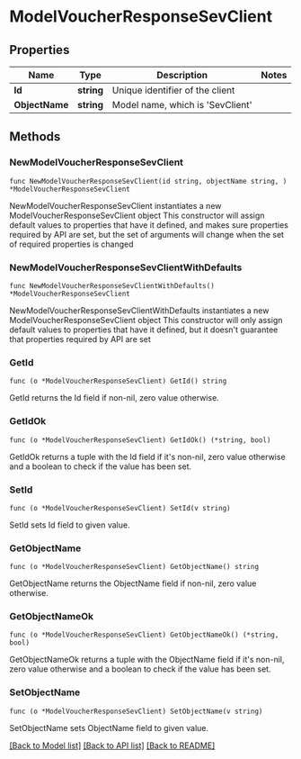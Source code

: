 # ModelVoucherResponseSevClient

## Properties

Name | Type | Description | Notes
------------ | ------------- | ------------- | -------------
**Id** | **string** | Unique identifier of the client | 
**ObjectName** | **string** | Model name, which is &#39;SevClient&#39; | 

## Methods

### NewModelVoucherResponseSevClient

`func NewModelVoucherResponseSevClient(id string, objectName string, ) *ModelVoucherResponseSevClient`

NewModelVoucherResponseSevClient instantiates a new ModelVoucherResponseSevClient object
This constructor will assign default values to properties that have it defined,
and makes sure properties required by API are set, but the set of arguments
will change when the set of required properties is changed

### NewModelVoucherResponseSevClientWithDefaults

`func NewModelVoucherResponseSevClientWithDefaults() *ModelVoucherResponseSevClient`

NewModelVoucherResponseSevClientWithDefaults instantiates a new ModelVoucherResponseSevClient object
This constructor will only assign default values to properties that have it defined,
but it doesn't guarantee that properties required by API are set

### GetId

`func (o *ModelVoucherResponseSevClient) GetId() string`

GetId returns the Id field if non-nil, zero value otherwise.

### GetIdOk

`func (o *ModelVoucherResponseSevClient) GetIdOk() (*string, bool)`

GetIdOk returns a tuple with the Id field if it's non-nil, zero value otherwise
and a boolean to check if the value has been set.

### SetId

`func (o *ModelVoucherResponseSevClient) SetId(v string)`

SetId sets Id field to given value.


### GetObjectName

`func (o *ModelVoucherResponseSevClient) GetObjectName() string`

GetObjectName returns the ObjectName field if non-nil, zero value otherwise.

### GetObjectNameOk

`func (o *ModelVoucherResponseSevClient) GetObjectNameOk() (*string, bool)`

GetObjectNameOk returns a tuple with the ObjectName field if it's non-nil, zero value otherwise
and a boolean to check if the value has been set.

### SetObjectName

`func (o *ModelVoucherResponseSevClient) SetObjectName(v string)`

SetObjectName sets ObjectName field to given value.



[[Back to Model list]](../README.md#documentation-for-models) [[Back to API list]](../README.md#documentation-for-api-endpoints) [[Back to README]](../README.md)



